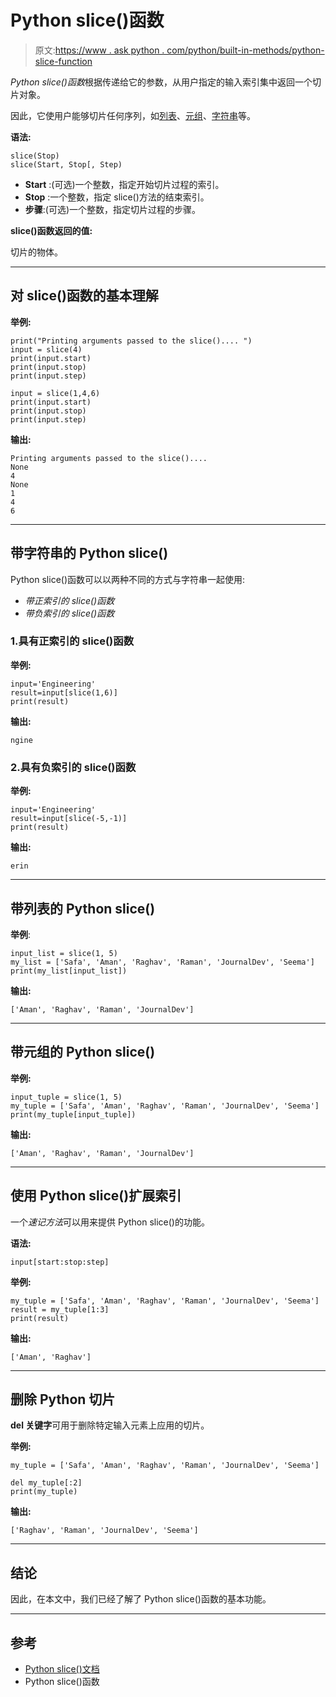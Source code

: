 # Python slice()函数

> 原文:[https://www . ask python . com/python/built-in-methods/python-slice-function](https://www.askpython.com/python/built-in-methods/python-slice-function)

*Python slice()函数*根据传递给它的参数，从用户指定的输入索引集中返回一个切片对象。

因此，它使用户能够切片任何序列，如[列表](https://www.askpython.com/python/list/python-list)、[元组](https://www.askpython.com/python/tuple/python-tuple)、[字符串](https://www.askpython.com/python/string/python-string-functions)等。

**语法:**

```
slice(Stop)
slice(Start, Stop[, Step)
```

*   **Start** :(可选)一个整数，指定开始切片过程的索引。
*   **Stop** :一个整数，指定 slice()方法的结束索引。
*   **步骤**:(可选)一个整数，指定切片过程的步骤。

**slice()函数返回的值:**

切片的物体。

* * *

## 对 slice()函数的基本理解

**举例:**

```
print("Printing arguments passed to the slice().... ")
input = slice(4)  
print(input.start)
print(input.stop)
print(input.step)

input = slice(1,4,6)  
print(input.start)
print(input.stop)
print(input.step)

```

**输出:**

```
Printing arguments passed to the slice().... 
None
4
None
1
4
6
```

* * *

## 带字符串的 Python slice()

Python slice()函数可以以两种不同的方式与字符串一起使用:

*   *带正索引的 slice()函数*
*   *带负索引的 slice()函数*

### 1.具有正索引的 slice()函数

**举例:**

```
input='Engineering'
result=input[slice(1,6)]
print(result)

```

**输出:**

```
ngine
```

### 2.具有负索引的 slice()函数

**举例:**

```
input='Engineering'
result=input[slice(-5,-1)]
print(result)

```

**输出:**

```
erin
```

* * *

## 带列表的 Python slice()

**举例**:

```
input_list = slice(1, 5) 
my_list = ['Safa', 'Aman', 'Raghav', 'Raman', 'JournalDev', 'Seema']
print(my_list[input_list])

```

**输出:**

```
['Aman', 'Raghav', 'Raman', 'JournalDev']
```

* * *

## 带元组的 Python slice()

**举例:**

```
input_tuple = slice(1, 5)  
my_tuple = ['Safa', 'Aman', 'Raghav', 'Raman', 'JournalDev', 'Seema']
print(my_tuple[input_tuple])

```

**输出:**

```
['Aman', 'Raghav', 'Raman', 'JournalDev']
```

* * *

## 使用 Python slice()扩展索引

一个*速记方法*可以用来提供 Python slice()的功能。

**语法:**

```
input[start:stop:step]
```

**举例:**

```
my_tuple = ['Safa', 'Aman', 'Raghav', 'Raman', 'JournalDev', 'Seema']
result = my_tuple[1:3] 
print(result)

```

**输出:**

```
['Aman', 'Raghav']
```

* * *

## 删除 Python 切片

**del 关键字**可用于删除特定输入元素上应用的切片。

**举例:**

```
my_tuple = ['Safa', 'Aman', 'Raghav', 'Raman', 'JournalDev', 'Seema']

del my_tuple[:2]
print(my_tuple)

```

**输出:**

```
['Raghav', 'Raman', 'JournalDev', 'Seema']
```

* * *

## 结论

因此，在本文中，我们已经了解了 Python slice()函数的基本功能。

* * *

## 参考

*   [Python slice()文档](https://docs.python.org/3/c-api/slice.html)
*   Python slice()函数